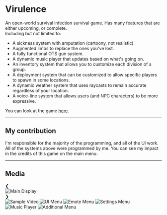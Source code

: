 # Virulence
An open-world survival infection survival game.
Has many features that are either upcoming, or complete.<br>
Including but not limited to:

- A sickness system with amputation (cartoony, not realistic).
- Augmented limbs to replace the ones you've lost.
- A fully functional OTS gun system.
- A dynamic music player that updates based on what's going on.
- An inventory system that allows you to customize each division of a group.
- A deployment system that can be customized to allow specific players to spawn in some locations.
- A dynamic weather system that uses raycasts to remain accurate regardless of your location.
- A voice-line system that allows users (and NPC characters) to be more expressive.

You can look at the game [here](https://www.roblox.com/games/14078801168/SC-Training-Facilities).

----
## My contribution
I'm responsible for the majority of the programming, and all of the UI work.
All of the systems above were programmed by me.
You can see my impact in the credits of this game on the main menu.

----
## Media
<div class="image-viewer">
    <div class="image-container">
        <div class="nav-button left" onclick="navigate(-1)">&#10094;</div>
        <img id="currentImage" class="display-image" src="/Images/Vr1.png" alt="Main Display" style="opacity: 1;"/>
        <img id="nextImage" class="display-image" style="opacity: 0; position: absolute; top: 0; left: 0;" src="" alt="" />
        <video id="videoPlayer" style="opacity: 0; position: absolute; top: 0; left: 0; width: 100%; height: 100%;" controls>
            <source src="" type="video/mp4">
        </video>
        <div class="nav-button right" onclick="navigate(1)">&#10095;</div>
    </div>
    <div class="thumbnails">
		<img data-video-src="https://i.gyazo.com/cfdffc29d498434e90596d913c52c41a.mp4" src="/Images/placeholder_for_video.jpg" alt="Sample Video"/>
        <img src="/Images/Vr1.png" alt="UI Menu"/>
        <img src="/Images/Vr2.png" alt="Emote Menu"/>
        <img src="/Images/Vr3.png" alt="Settings Menu"/>
        <img src="/Images/Vr4.png" alt="Music Player"/>
        <img src="/Images/Vr5.png" alt="Additional Menu"/>
    </div>
</div>